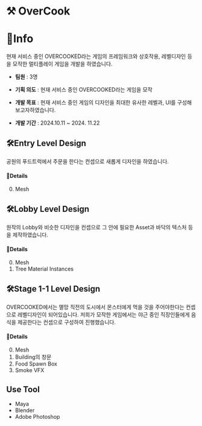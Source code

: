 # ⚒ OverCook 

# 📢Info
현재 서비스 중인 OVERCOOKED라는 게임의 프레임워크와 상호작용, 레벨디자인 등을 모작한 멀티플레이 게임을 개발을 하였습니다.

+ __팀원__ : 3명

+ __기획 의도__ : 현재 서비스 중인 OVERCOOKED라는 게임을 모작

+ __개발 목표__ : 현재 서비스 중인 게임의 디자인을 최대한 유사한 레벨과, UI를 구성해보고자하였습니다.

+ __개발 기간__ : 2024.10.11 ~ 2024. 11.22 


## 🛠Entry Level Design
공원의 푸드트럭에서 주문을 한다는 컨셉으로 새롭게 디자인을 하였습니다.

#### 📌Details
0. Mesh
   
## 🛠Lobby Level Design
원작의 Lobby와 비슷한 디자인을 컨셉으로 그 안에 필요한 Asset과 바닥의 텍스처 등을 제작하였습니다.

#### 📌Details
0. Mesh
1. Tree Material Instances


## 🛠Stage 1-1 Level Design
OVERCOOKED에서는 멸망 직전의 도시에서 몬스터에게 먹을 것을 주어야한다는 컨셉으로 레벨디자인이 되어있습니다.
저희가 모작한 게임에서는 야근 중인 직장인들에게 음식을 제공한다는 컨셉으로 구성하여 진행했습니다.

#### 📌Details
0. Mesh
1. Building의 창문
2. Food Spawn Box
3. Smoke VFX

## Use Tool
- Maya
- Blender
- Adobe Photoshop
   

